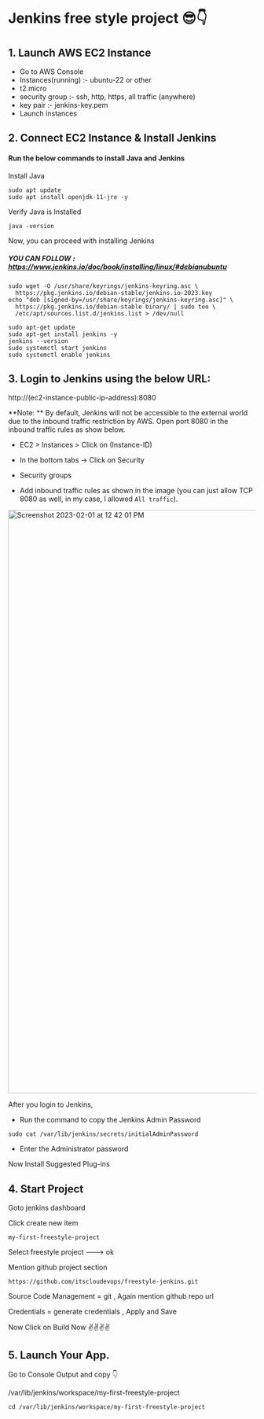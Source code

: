 # Jenkins free style project 😎👇

## 1. Launch AWS EC2 Instance

- Go to AWS Console
- Instances(running) :- ubuntu-22 or other
- t2.micro
- security group :- ssh, http, https, all traffic (anywhere)
- key pair :- jenkins-key.pem
- Launch instances

## 2. Connect EC2 Instance & Install Jenkins

#### Run the below commands to install Java and Jenkins

Install Java

```
sudo apt update
sudo apt install openjdk-11-jre -y
```

Verify Java is Installed

```
java -version
```

Now, you can proceed with installing Jenkins
##### YOU CAN FOLLOW : https://www.jenkins.io/doc/book/installing/linux/#debianubuntu

```
sudo wget -O /usr/share/keyrings/jenkins-keyring.asc \
  https://pkg.jenkins.io/debian-stable/jenkins.io-2023.key
echo "deb [signed-by=/usr/share/keyrings/jenkins-keyring.asc]" \
  https://pkg.jenkins.io/debian-stable binary/ | sudo tee \
  /etc/apt/sources.list.d/jenkins.list > /dev/null

sudo apt-get update
sudo apt-get install jenkins -y
jenkins --version
sudo systemctl start jenkins
sudo systemctl enable jenkins
```


## 3. Login to Jenkins using the below URL:

http://(ec2-instance-public-ip-address):8080 


**Note: ** By default, Jenkins will not be accessible to the external world due to the inbound traffic restriction by AWS. Open port 8080 in the inbound traffic rules as show below.

- EC2 > Instances > Click on (Instance-ID)

- In the bottom tabs -> Click on Security
  
- Security groups
  
- Add inbound traffic rules as shown in the image (you can just allow TCP 8080 as well, in my case, I allowed `All traffic`).

<img width="1187" alt="Screenshot 2023-02-01 at 12 42 01 PM" src="https://user-images.githubusercontent.com/43399466/215975712-2fc569cb-9d76-49b4-9345-d8b62187aa22.png">

  
After you login to Jenkins, 

- Run the command to copy the Jenkins Admin Password 

```
sudo cat /var/lib/jenkins/secrets/initialAdminPassword
```
            
- Enter the Administrator password

Now Install Suggested Plug-ins


## 4. Start Project

Goto jenkins dashboard

Click create new item 

```
my-first-freestyle-project
```

Select freestyle project ---> ok

Mention github project section

```
https://github.com/itscloudevops/freestyle-jenkins.git
```

Source Code Management = git  , Again mention github repo url

Credentials = generate credentials  , Apply and Save

Now Click on Build Now ✌️✌️✌️✌️


## 5. Launch Your App.

Go to Console Output and copy 👇

/var/lib/jenkins/workspace/my-first-freestyle-project


```
cd /var/lib/jenkins/workspace/my-first-freestyle-project
```
